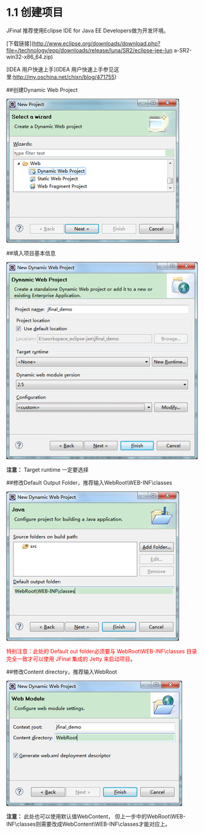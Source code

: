 # 1.1 创建项目

JFinal 推荐使用Eclipse IDE for Java EE Developers做为开发环境。

[下载链接](http://www.eclipse.org/downloads/download.php?file=/technology/epp/downloads/release/luna/SR2/eclipse-jee-lun a-SR2-win32-x86_64.zip)

[IDEA 用户快速上手](IDEA 用户快速上手参见这里:http://my.oschina.net/chixn/blog/471755)


   
##创建Dynamic Web Project

  ![](1.1.png?raw=true)
    
  
##填入项目基本信息

  ![](1.2.png?raw=true)
    
**注意：** Target runtime 一定要选择<None>
   
##修改Default Output Folder，推荐输入WebRoot\WEB-INF\classes

  ![](1.3.png?raw=true)

<font color="red">特别注意：此处的 Default out folder必须要与 WebRoot\WEB-INF\classes 目录完全一致才可以使用 JFinal 集成的 Jetty 来启动项目</font>。
    
##修改Content directory，推荐输入WebRoot

  ![](1.4.png?raw=true)
    
**注意：** 此处也可以使用默认值WebContent， 但上一步中的WebRoot\WEB-INF\classes则需要改成WebContent\WEB-INF\classes才能对应上。
   
    

